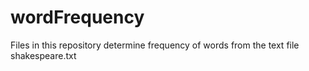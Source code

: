 # wordFrequency
Files in this repository determine frequency of words from the text file shakespeare.txt 
